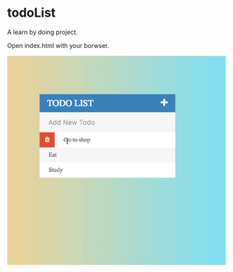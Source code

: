 # todoList
A learn by doing project.

Open index.html with your borwser.

![img](todoList_demo.gif)
